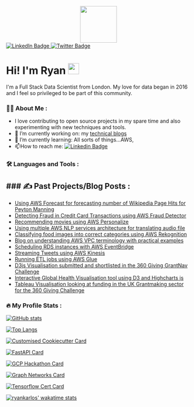 
<div id="header" align="center">
  <img src="https://media.giphy.com/media/USV0ym3bVWQJJmNu3N/giphy.gif" width="100"/>
</div>
<div id="badges">
  <a href="https://uk.linkedin.com/in/ryan-nazareth-75b40923">
    <img src="https://img.shields.io/badge/LinkedIn-blue?style=for-the-badge&logo=linkedin&logoColor=white" alt="LinkedIn Badge"/>
  </a>
  <a href="https://twitter.com/rkn0386?lang=en-GB">
    <img src="https://img.shields.io/badge/Twitter-blue?style=for-the-badge&logo=twitter&logoColor=white" alt="Twitter Badge"/>
  </a>
</div>

<img src="https://komarev.com/ghpvc/?username=ryankarlos&style=flat-square&color=blue" alt=""/>

<h1>
   Hi! I'm Ryan <img src="https://media.giphy.com/media/hvRJCLFzcasrR4ia7z/giphy.gif" width="30px"/>
</h1>

I'm a Full Stack Data Scientist from London. My love for data began in 2016 and I feel so privileged to be part of this 
community.

### :man_technologist: About Me :

- I love contributing to open source projects in my spare time and also experimenting with new techniques and tools.
- 🔭 I’m currently working on: my [technical blogs](https://ryannazareth.com)
- 🌱 I’m currently learning: All sorts of things...AWS,
- :mailbox:How to reach me: [![Linkedin Badge](https://img.shields.io/badge/-kakbar-blue?style=flat&logo=Linkedin&logoColor=white)](https://uk.linkedin.com/in/ryan-nazareth-75b40923)

### :hammer_and_wrench: Languages and Tools :

## ### :writing_hand: Past Projects/Blog Posts :
<!--START_SECTION:posts-->
* [Using AWS Forecast for forecasting number of Wikipedia Page Hits for Peyton Manning](https://www.ryannazareth.com/AWS-ML-services/projects/forecast/)
* [Detecting Fraud in Credit Card Transactions using AWS Fraud Detector](https://www.ryannazareth.com/AWS-ML-services/projects/fraud/)
* [Recommending movies using AWS Personalize](https://www.ryannazareth.com/AWS-ML-services/projects/personalize/)
* [Using multiple AWS NLP services architecture for translating audio file](https://www.ryannazareth.com/AWS-ML-services/projects/nlp/)
* [Classifying food images into correct categories using AWS Rekognition](https://www.ryannazareth.com/AWS-ML-services/projects/rekognition/)
* [Blog on understanding AWS VPC terminology with practical examples](https://www.ryannazareth.com/AWS-VPC/)
* [Scheduling RDS instances with AWS EventBridge](https://www.ryannazareth.com/AWS-ETL-Workflows/eventbridge-schedule-rds/)
* [Streaming Tweets using AWS Kinesis](https://www.ryannazareth.com/AWS-ETL-Workflows/kinesis/)
* [Running ETL jobs using AWS Glue](https://www.ryannazareth.com/AWS-ETL-Workflows/glue_etl/example1/)
* [D3js Visualisation submitted and shortlisted in the 360 Giving GrantNav Challenge](https://www.ryannazareth.com/GrantNav_Challenge2/)
* [Interactive Global Health Visualisation tool using D3 and Highcharts js](https://www.ryannazareth.com/TweetsViz/)
* [Tableau Visualisation looking at funding in the UK Grantmaking sector for the 360 Giving Challenge](https://public.tableau.com/app/profile/ryan.nazareth/viz/VisualisationfundingpatternsintheUKgrantmakingsector/Dashboard1?publish=yes)
<!--END_SECTION:posts-->

### :fire: My Profile Stats :

[![GitHub stats](https://github-readme-stats.vercel.app/api?username=ryankarlos&show_icons=true&theme=aura)](https://github.com/anuraghazra/github-readme-stats)

[![Top Langs](https://github-readme-stats.vercel.app/api/top-langs/?username=ryankarlos&langs_count=8&layout=compact&langs_count=7)](https://github.com/anuraghazra/github-readme-stats)

[![Customised Cookiecutter Card](https://github-readme-stats.vercel.app/api/pin/?username=ryankarlos&repo=cookiecutter-mle-template&show_owner=true)](https://github.com/anuraghazra/github-readme-stats)

[![FastAPI Card](https://github-readme-stats.vercel.app/api/pin/?username=ryankarlos&repo=FastAPI-example-ml&show_owner=true)](https://github.com/anuraghazra/github-readme-stats)

[![GCP Hackathon Card](https://github-readme-stats.vercel.app/api/pin/?username=ryankarlos&repo=GCP-Batch-Processing&show_owner=true)](https://github.com/anuraghazra/github-readme-stats)

[![Graph Networks Card](https://github-readme-stats.vercel.app/api/pin/?username=ryankarlos&repo=networks_algos&show_owner=true)](https://github.com/anuraghazra/github-readme-stats)

[![Tensorflow Cert Card](https://github-readme-stats.vercel.app/api/pin/?username=ryankarlos&repo=tensorflow-dev-certification-practice&show_owner=true)](https://github.com/anuraghazra/github-readme-stats)

[![ryankarlos' wakatime stats](https://github-readme-stats.vercel.app/api/wakatime?username=ryankarlos)](https://github.com/anuraghazra/github-readme-stats)
